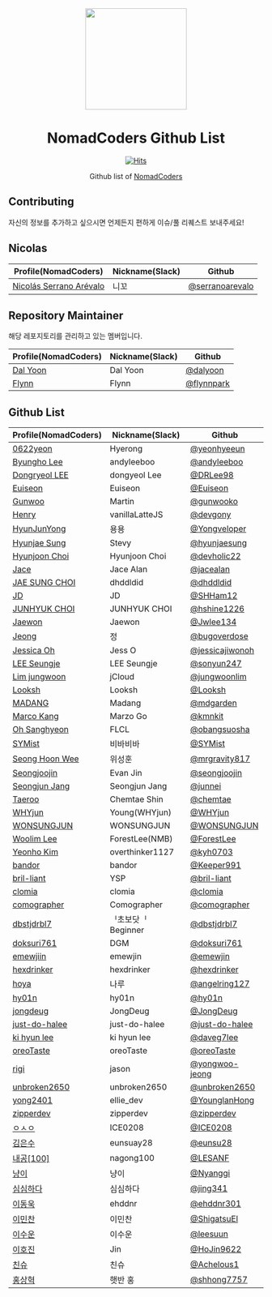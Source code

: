 <div align="center">
  <a href="https://nomadcoders.co/" alt="NomadCoders">
    <img src="./images/NomadCoders.png" width="200" height="200">
  </a>

# NomadCoders Github List

[![Hits](https://hits.seeyoufarm.com/api/count/incr/badge.svg?url=https%3A%2F%2Fgithub.com%2Fnomadcoders%2Fnomadcoders-github-list&count_bg=%23FF9500&title_bg=%23555555&icon=&icon_color=%23E7E7E7&title=hits&edge_flat=false)](https://hits.seeyoufarm.com)

Github list of [NomadCoders](https://nomadcoders.co/)

</div>

## Contributing

자신의 정보를 추가하고 싶으시면 언제든지 편하게 이슈/풀 리퀘스트 보내주세요!

## Nicolas

| Profile(NomadCoders)                                                   | Nickname(Slack) | Github                                               |
| ---------------------------------------------------------------------- | --------------- | ---------------------------------------------------- |
| [Nicolás Serrano Arévalo](https://nomadcoders.co/users/serranoarevalo) | 니꼬            | [@serranoarevalo](https://github.com/serranoarevalo) |

## Repository Maintainer

해당 레포지토리를 관리하고 있는 멤버입니다.

| Profile(NomadCoders)                                 | Nickname(Slack) | Github                                     |
| ---------------------------------------------------- | --------------- | ------------------------------------------ |
| [Dal Yoon](https://nomadcoders.co/users/yeodal.yoon) | Dal Yoon        | [@dalyoon](https://github.com/dalyoon)     |
| [Flynn](https://nomadcoders.co/users/flynnpark)      | Flynn           | [@flynnpark](https://github.com/flynnpark) |

## Github List

| Profile(NomadCoders)                                        | Nickname(Slack)   | Github                                               |
| ----------------------------------------------------------- | ----------------- | ---------------------------------------------------- |
| [0622yeon](https://nomadcoders.co/users/0622yeon)           | Hyerong           | [@yeonhyeeun](https://github.com/yeonhyeeun)         |
| [Byungho Lee](https://nomadcoders.co/users/andyleeboo92)    | andyleeboo        | [@andyleeboo](https://github.com/andyleeboo)         |
| [Dongryeol LEE](https://nomadcoders.co/users/dongyeol01)    | dongyeol Lee      | [@DRLee98](https://github.com/DRLee98)               |
| [Euiseon](https://nomadcoders.co/users/inia8inia)           | Euiseon           | [@Euiseon](https://github.com/Euiseon-Lee)           |
| [Gunwoo](https://nomadcoders.co/users/gunwoo.dev)           | Martin            | [@gunwooko](https://github.com/gunwooko)             |
| [Henry](https://nomadcoders.co/users/vanillalattejs)        | vanillaLatteJS    | [@devgony](https://github.com/devgony)               |
| [HyunJunYong](https://nomadcoders.co/users/yongyong)        | 용용              | [@Yongveloper](https://github.com/Yongveloper)       |
| [Hyunjae Sung](https://nomadcoders.co/users/stevy)          | Stevy             | [@hyunjaesung](https://github.com/hyunjaesung)       |
| [Hyunjoon Choi](https://nomadcoders.co/users/devholic)      | Hyunjoon Choi     | [@devholic22](https://github.com/devholic22)         |
| [Jace](https://nomadcoders.co/users/jacealan1)              | Jace Alan         | [@jacealan](https://github.com/jacealan)             |
| [JAE SUNG CHOI](https://nomadcoders.co/users/dhddldid04)    | dhddldid          | [@dhddldid](https://github.com/dhddldid)             |
| [JD](https://nomadcoders.co/users/sanham1992)               | JD                | [@SHHam12](https://github.com/SHHam12)               |
| [JUNHYUK CHOI](https://nomadcoders.co/users/hshine1226)     | JUNHYUK CHOI      | [@hshine1226](https://github.com/hshine1226)         |
| [Jaewon](https://nomadcoders.co/users/jwlee134)             | Jaewon            | [@Jwlee134](https://github.com/Jwlee134)             |
| [Jeong](https://nomadcoders.co/users/bugod)                 | 정                | [@bugoverdose](https://github.com/bugoverdose)       |
| [Jessica Oh](https://nomadcoders.co/users/joh)              | Jess O            | [@jessicajiwonoh](https://github.com/jessicajiwonoh) |
| [LEE Seungje](https://nomadcoders.co/users/sonyun24)        | LEE Seungje       | [@sonyun247](https://github.com/sonyun247)           |
| [Lim jungwoon](https://nomadcoders.co/users/wypo23)         | jCloud            | [@jungwoonlim](https://github.com/jungwoonlim)       |
| [Looksh](https://nomadcoders.co/users/lookshdev)            | Looksh            | [@Looksh](https://github.com/Looksh)                 |
| [MADANG](https://nomadcoders.co/users/madanggarden)         | Madang            | [@mdgarden](https://github.com/mdgarden)             |
| [Marco Kang](https://nomadcoders.co/users/kmnkit)           | Marzo Go          | [@kmnkit](https://github.com/kmnkit)                 |
| [Oh Sanghyeon](https://nomadcoders.co/users/obangsuosha)    | FLCL              | [@obangsuosha](https://github.com/obangsuosha)       |
| [SYMist](https://nomadcoders.co/users/mmist0226)            | 비바비바          | [@SYMist](https://github.com/SYMist)                 |
| [Seong Hoon Wee](https://nomadcoders.co/users/mrgravity817) | 위성훈            | [@mrgravity817](https://github.com/mrgravity817)     |
| [Seongjoojin](https://nomadcoders.co/users/qpyou1234)       | Evan Jin          | [@seongjoojin](https://github.com/seongjoojin)       |
| [Seongjun Jang](https://nomadcoders.co/users/peinguin77)    | Seongjun Jang     | [@junnei](https://github.com/junnei)                 |
| [Taeroo](https://nomadcoders.co/users/taeroo612)            | Chemtae Shin      | [@chemtae](https://github.com/chemtae)               |
| [WHYjun](https://nomadcoders.co/users/whyjun)               | Young(WHYjun)     | [@WHYjun](https://github.com/WHYjun)                 |
| [WONSUNGJUN](https://nomadcoders.co/users/wonsungjun)       | WONSUNGJUN        | [@WONSUNGJUN](https://github.com/wonsungjun)         |
| [Woolim Lee](https://nomadcoders.co/users/forestlee)        | ForestLee(NMB)    | [@ForestLee](https://github.com/ForestLee0513)       |
| [Yeonho Kim](https://nomadcoders.co/users/kyh0703)          | overthinker1127   | [@kyh0703](https://github.com/kyh0703)               |
| [bandor](https://nomadcoders.co/users/bandor)               | bandor            | [@Keeper991](https://github.com/Keeper991)           |
| [bril-liant](https://nomadcoders.co/users/brilliant)        | YSP               | [@bril-liant](https://github.com/bril-liant)         |
| [clomia](https://nomadcoders.co/users/clomia)               | clomia            | [@clomia](https://github.com/clomia)                 |
| [comographer](https://nomadcoders.co/users/kimgeunmo)       | Comographer       | [@comographer](https://github.com/comographer)       |
| [dbstjdrbl7](https://nomadcoders.co/users/dbstjdrbl7)       | ᅵ초보닷ᅵ Beginner | [@dbstjdrbl7](https://github.com/dbstjdrbl7)         |
| [doksuri761](https://nomadcoders.co/users/factorio)         | DGM               | [@doksuri761](https://github.com/doksuri761)         |
| [emewjiin](https://nomadcoders.co/users/emewjin)            | emewjin           | [@emewjin](https://github.com/emewjin)               |
| [hexdrinker](https://nomadcoders.co/users/hexdrinker)       | hexdrinker        | [@hexdrinker](https://github.com/hexdrinker)         |
| [hoya](https://nomadcoders.co/users/angelring127)           | 나루              | [@angelring127](https://github.com/angelring127)     |
| [hy01n](https://nomadcoders.co/users/hobbyhyoin)            | hy01n             | [@hy01n](https://github.com/hy01n)                   |
| [jongdeug](https://nomadcoders.co/users/jongdeug)           | JongDeug          | [@JongDeug](https://github.com/JongDeug)             |
| [just-do-halee](https://nomadcoders.co/users/dohalee)       | just-do-halee     | [@just-do-halee](https://github.com/just-do-halee)   |
| [ki hyun lee](https://nomadcoders.co/users/daveg7lee)       | ki hyun lee       | [@daveg7lee](https://github.com/daveg7lee)           |
| [oreoTaste](https://nomadcoders.co/users/oreotaste)         | oreoTaste         | [@oreoTaste](https://github.com/oreoTaste)           |
| [rigi](https://nomadcoders.co/users/jywoo9)                 | jason             | [@yongwoo-jeong](https://github.com/yongwoo-jeong)   |
| [unbroken2650](https://nomadcoders.co/users/unbroken2650)   | unbroken2650      | [@unbroken2650](https://github.com/unbroken2650)     |
| [yong2401](https://nomadcoders.co/users/yong2401)           | ellie_dev         | [@YounglanHong](https://github.com/YounglanHong)     |
| [zipperdev](https://nomadcoders.co/users/zipperdev)         | zipperdev         | [@zipperdev](https://github.com/zipperdev)           |
| [ㅇㅅㅇ](https://nomadcoders.co/users/ice0208)              | ICE0208           | [@ICE0208](https://github.com/ICE0208)               |
| [김은수](https://nomadcoders.co/users/eunsuay28)            | eunsuay28         | [@eunsu28](https://github.com/eunsu28)               |
| [내공[100]](https://nomadcoders.co/users/nagong100)         | nagong100         | [@LESANF](https://github.com/LESANF)                 |
| [냥이](https://nomadcoders.co/users/taewoo0904)             | 냥이              | [@Nyanggi](https://github.com/Nyanggi)               |
| [심심하다](https://nomadcoders.co/users/legendpig)          | 심심하다          | [@jing341](https://github.com/jing341)               |
| [이동욱](https://nomadcoders.co/users/ehddnr)               | ehddnr            | [@ehddnr301](https://github.com/ehddnr301)           |
| [이민찬](https://nomadcoders.co/users/shigatsu970704)       | 이민찬            | [@ShigatsuEl](https://github.com/ShigatsuEl)         |
| [이수운](https://nomadcoders.co/users/sktjsvy2)             | 이수운            | [@leesuun](https://github.com/leesuun)               |
| [이호진](https://nomadcoders.co/users/kiss0104040)          | Jin               | [@HoJin9622](https://github.com/HoJin9622)           |
| [친슈](https://nomadcoders.co/users/koreanjs)               | 친슈              | [@Achelous1](https://github.com/Achelous1)           |
| [홍상혁](https://nomadcoders.co/users/ghdtkdgur123)         | 햇반 홍           | [@shhong7757](https://github.com/shhong7757)         |
